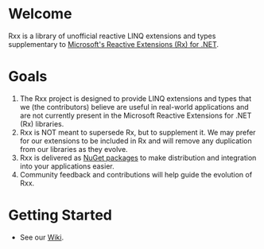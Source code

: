 # Welcome
Rxx is a library of unofficial reactive LINQ extensions and types supplementary to [Microsoft's Reactive Extensions (Rx) for .NET](https://github.com/Reactive-Extensions/Rx.NET).

# Goals
1. The Rxx project is designed to provide LINQ extensions and types that we (the contributors) believe are useful in real-world applications and are not currently present in the Microsoft Reactive Extensions for .NET (Rx) libraries.
1. Rxx is NOT meant to supersede Rx, but to supplement it.  We may prefer for our extensions to be included in Rx and will remove any duplication from our libraries as they evolve.
1. Rxx is delivered as [NuGet packages](https://www.nuget.org/packages/Rxx) to make distribution and integration into your applications easier.
1. Community feedback and contributions will help guide the evolution of Rxx.

# Getting Started
* See our [Wiki](../../wiki).
